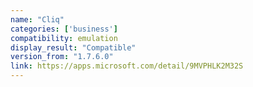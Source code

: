 ```yaml
---
name: "Cliq"
categories: ['business']
compatibility: emulation
display_result: "Compatible"
version_from: "1.7.6.0"
link: https://apps.microsoft.com/detail/9MVPHLK2M32S
---
```

